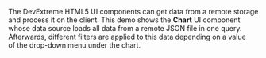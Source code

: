 The DevExtreme HTML5 UI components can get data from a&nbsp;remote storage and process it&nbsp;on&nbsp;the client. This demo shows the **Chart** UI component whose data source loads all data from a&nbsp;remote JSON file in&nbsp;one query. Afterwards, different filters are applied to&nbsp;this data depending on&nbsp;a&nbsp;value of&nbsp;the drop-down menu under the chart.